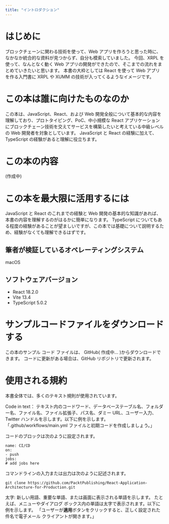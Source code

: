 ```yaml
---
title: "イントロダクション"
---
```


# はじめに

ブロックチェーンに関わる技術を使って、Web アプリを作ろうと思った時に、なかなか統合的な資料が見つからず、自分も模索していました。
今回、XRPL を使って、なんとなく動く Web アプリの開発ができたので、そこまでの流れをまとめていきたいと思います。
本書の大枠としては React を使って Web アプリを作る入門書に XRPL や XUMM の技術が入ってくるようなイメージです。

# この本は誰に向けたものなのか

この本は、JavaScript、React、および Web 開発全般について基本的な内容を理解しており、プロトタイピング、PoC、中小規模な React アプリケーションにブロックチェーン技術を交えてサービスを構築したいと考えている中級レベルの Web 開発者を対象としています。
JavaScript と React の経験に加えて、TypeScript の経験があると理解に役立ちます。

# この本の内容

(作成中)

# この本を最大限に活用するには

JavaScript と React のこれまでの経験と Web 開発の基本的な知識があれば、本書の内容を理解するのがはるかに簡単になります。
TypeScript についてもある程度の経験があることが望ましいですが、この本では基礎について説明するため、経験がなくても理解できるはずです。

## 筆者が検証しているオペレーティングシステム

macOS

## ソフトウェアバージョン

- React 18.2.0
- Vite 13.4
- TypeScript 5.0.2

# サンプルコードファイルをダウンロードする

この本のサンプル コード ファイルは、
GitHub( 作成中... )からダウンロードできます。
コードに更新がある場合は、GitHub リポジトリで更新されます。

# 使用される規約

本書全体では、多くのテキスト規則が使用されています。

Code in text：
テキスト内のコードワード、データベーステーブル名、フォルダー名、ファイル名、ファイル拡張子、パス名、ダミー URL、ユーザー入力、Twitter ハンドルを示します。以下に例を示します。「.github/workflows/main.yml ファイルと初期コードを作成しましょう。」

コードのブロックは次のように設定されます。

```
name: CI/CD
on:
- push
jobs:
# add jobs here
```

コマンドラインの入力または出力は次のように記述されます。

`git clone https://github.com/PacktPublishing/React-Application-Architecture-for-Production.git`

太字:
新しい用語、重要な単語、または画面に表示される単語を示します。
たとえば、メニューやダイアログ ボックス内の単語は太字で表示されます。以下に例を示します。
「ユーザーが**適用**ボタンをクリックすると、正しく設定された件名で電子メール クライアントが開きます。」
